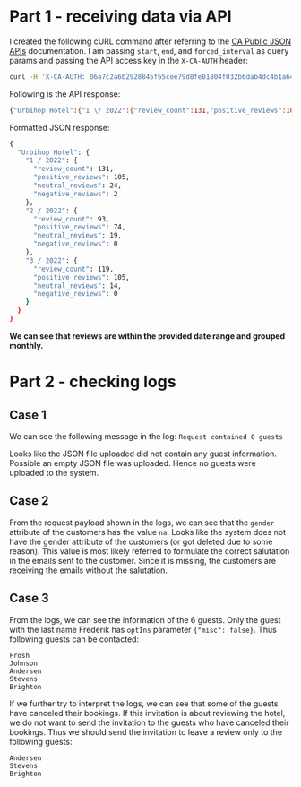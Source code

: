 # Part 1 - receiving data via API

I created the following cURL command after referring to the [CA Public JSON APIs](https://customer-alliance.atlassian.net/wiki/spaces/CAA/pages/2620293196/JSON+API+endpoints) documentation. I am passing `start`, `end`, and `forced_interval` as query params and passing the API access key in the `X-CA-AUTH` header:

```bash
curl -H 'X-CA-AUTH: 06a7c2a6b2928845f65cee79d8fe01804f032b6dab4dc4b1a648ac7c92651fc3' 'https://api.customer-alliance.com/statistics/v1/reviews-over-time.json?start=2022-01-01&end=2022-03-31&forced_interval=months'
```

Following is the API response:
```bash
{"Urbihop Hotel":{"1 \/ 2022":{"review_count":131,"positive_reviews":105,"neutral_reviews":24,"negative_reviews":2},"2 \/ 2022":{"review_count":93,"positive_reviews":74,"neutral_reviews":19,"negative_reviews":0},"3 \/ 2022":{"review_count":119,"positive_reviews":105,"neutral_reviews":14,"negative_reviews":0}}}
```

Formatted JSON response:
```bash
{
  "Urbihop Hotel": {
    "1 / 2022": {
      "review_count": 131,
      "positive_reviews": 105,
      "neutral_reviews": 24,
      "negative_reviews": 2
    },
    "2 / 2022": {
      "review_count": 93,
      "positive_reviews": 74,
      "neutral_reviews": 19,
      "negative_reviews": 0
    },
    "3 / 2022": {
      "review_count": 119,
      "positive_reviews": 105,
      "neutral_reviews": 14,
      "negative_reviews": 0
    }
  }
}
```

**We can see that reviews are within the provided date range and grouped monthly.**

# Part 2 - checking logs

## Case 1

We can see the following message in the log:
`Request contained 0 guests`

Looks like the JSON file uploaded did not contain any guest information. Possible an empty JSON file was uploaded. Hence no guests were uploaded to the system.

## Case 2

From the request payload shown in the logs, we can see that the `gender` attribute of the customers has the value `na`. Looks like the system does not have the gender attribute of the customers (or got deleted due to some reason). This value is most likely referred to formulate the correct salutation in the emails sent to the customer. Since it is missing, the customers are receiving the emails without the salutation.

## Case 3

From the logs, we can see the information of the 6 guests. Only the guest with the last name Frederik has `optIns` parameter `{"misc": false}`. Thus following guests can be contacted:  
```
Frosh  
Johnson  
Andersen  
Stevens  
Brighton  
```

If we further try to interpret the logs, we can see that some of the guests have canceled their bookings. If this invitation is about reviewing the hotel, we do not want to send the invitation to the guests who have canceled their bookings. Thus we should send the invitation to leave a review only to the following guests:  
```
Andersen  
Stevens  
Brighton  
```
